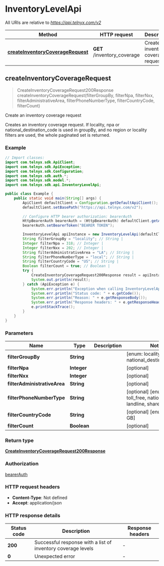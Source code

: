 # InventoryLevelApi

All URIs are relative to *https://api.telnyx.com/v2*

Method | HTTP request | Description
------------- | ------------- | -------------
[**createInventoryCoverageRequest**](InventoryLevelApi.md#createInventoryCoverageRequest) | **GET** /inventory_coverage | Create an inventory coverage request



## createInventoryCoverageRequest

> CreateInventoryCoverageRequest200Response createInventoryCoverageRequest(filterGroupBy, filterNpa, filterNxx, filterAdministrativeArea, filterPhoneNumberType, filterCountryCode, filterCount)

Create an inventory coverage request

Creates an inventory coverage request. If locality, npa or national_destination_code is used in groupBy, and no region or locality filters are used, the whole paginated set is returned.

### Example

```java
// Import classes:
import com.telnyx.sdk.ApiClient;
import com.telnyx.sdk.ApiException;
import com.telnyx.sdk.Configuration;
import com.telnyx.sdk.auth.*;
import com.telnyx.sdk.model.*;
import com.telnyx.sdk.api.InventoryLevelApi;

public class Example {
    public static void main(String[] args) {
        ApiClient defaultClient = Configuration.getDefaultApiClient();
        defaultClient.setBasePath("https://api.telnyx.com/v2");
        
        // Configure HTTP bearer authorization: bearerAuth
        HttpBearerAuth bearerAuth = (HttpBearerAuth) defaultClient.getAuthentication("bearerAuth");
        bearerAuth.setBearerToken("BEARER TOKEN");

        InventoryLevelApi apiInstance = new InventoryLevelApi(defaultClient);
        String filterGroupBy = "locality"; // String | 
        Integer filterNpa = 318; // Integer | 
        Integer filterNxx = 202; // Integer | 
        String filterAdministrativeArea = "LA"; // String | 
        String filterPhoneNumberType = "local"; // String | 
        String filterCountryCode = "US"; // String | 
        Boolean filterCount = true; // Boolean | 
        try {
            CreateInventoryCoverageRequest200Response result = apiInstance.createInventoryCoverageRequest(filterGroupBy, filterNpa, filterNxx, filterAdministrativeArea, filterPhoneNumberType, filterCountryCode, filterCount);
            System.out.println(result);
        } catch (ApiException e) {
            System.err.println("Exception when calling InventoryLevelApi#createInventoryCoverageRequest");
            System.err.println("Status code: " + e.getCode());
            System.err.println("Reason: " + e.getResponseBody());
            System.err.println("Response headers: " + e.getResponseHeaders());
            e.printStackTrace();
        }
    }
}
```

### Parameters


Name | Type | Description  | Notes
------------- | ------------- | ------------- | -------------
 **filterGroupBy** | **String**|  | [enum: locality, npa, national_destination_code]
 **filterNpa** | **Integer**|  | [optional]
 **filterNxx** | **Integer**|  | [optional]
 **filterAdministrativeArea** | **String**|  | [optional]
 **filterPhoneNumberType** | **String**|  | [optional] [enum: local, toll_free, national, mobile, landline, shared_cost]
 **filterCountryCode** | **String**|  | [optional] [enum: US, CA, GB]
 **filterCount** | **Boolean**|  | [optional]

### Return type

[**CreateInventoryCoverageRequest200Response**](CreateInventoryCoverageRequest200Response.md)

### Authorization

[bearerAuth](../README.md#bearerAuth)

### HTTP request headers

- **Content-Type**: Not defined
- **Accept**: application/json

### HTTP response details
| Status code | Description | Response headers |
|-------------|-------------|------------------|
| **200** | Successful response with a list of inventory coverage levels |  -  |
| **0** | Unexpected error |  -  |

